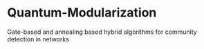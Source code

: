 # Quantum-Modularization
Gate-based and annealing based hybrid algorithms for community detection in networks
